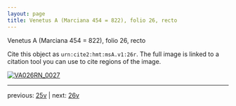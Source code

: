```yaml
---
layout: page
title: Venetus A (Marciana 454 = 822), folio 26, recto
---
```


Venetus A (Marciana 454 = 822), folio 26, recto

Cite this object as `urn:cite2:hmt:msA.v1:26r`.  The full image is linked to a citation tool you can use to cite regions of the image.

[![VA026RN_0027](http://www.homermultitext.org/iipsrv?IIIF=/project/homer/pyramidal/deepzoom/hmt/vaimg/2017a/VA026RN_0027.tif/full/800,/0/default.jpg)](http://www.homermultitext.org/ict2/?urn=urn:cite2:hmt:vaimg.2017a:VA026RN_0027) 

---

previous:  [25v](../25v/) | next: [26v](../26v/)